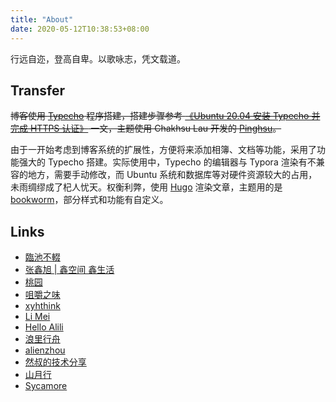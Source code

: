 ```yaml
---
title: "About"
date: 2020-05-12T10:38:53+08:00
---
```


行远自迩，登高自卑。以歌咏志，凭文载道。

## Transfer

~~博客使用 [Typecho](http://typecho.org/) 程序搭建，搭建步骤参考 [《Ubuntu 20.04 安装 Typecho 并完成 HTTPS 认证》](/posts/ubuntu-20.04-安装-typecho-并完成-https-认证/) 一文，主题使用 Chakhsu Lau 开发的 [Pinghsu](https://github.com/chakhsu/pinghsu)。~~

由于一开始考虑到博客系统的扩展性，方便将来添加相簿、文档等功能，采用了功能强大的 Typecho 搭建。实际使用中，Typecho 的编辑器与 Typora 渲染有不兼容的地方，需要手动修改，而 Ubuntu 系统和数据库等对硬件资源较大的占用，未雨绸缪成了杞人忧天。权衡利弊，使用 [Hugo](https://gohugo.io/) 渲染文章，主题用的是 [bookworm](https://github.com/gethugothemes/bookworm)，部分样式和功能有自定义。

## Links

- [臨池不輟](https://keelii.com/archives/)
- [张鑫旭 | 鑫空间 鑫生活](https://www.zhangxinxu.com/wordpress/)
- [桃园](http://www.taoweng.site/index.php/archives.html)
- [咀嚼之味](https://jerryzou.com/all-articles/)
- [xyhthink](https://www.xyhthink.com/archives/)
- [Li Mei](https://limeii.github.io/tag/)
- [Hello Alili](https://alili.tech/)
- [浪里行舟](https://www.jianshu.com/u/9d5bd9366003)
- [alienzhou](https://github.com/alienzhou/blog)
- [然叔的技术分享](https://www.josephxia.com/)
- [山月行](https://shanyue.tech/)
- [Sycamore](https://sycamore.fun/#/category)
